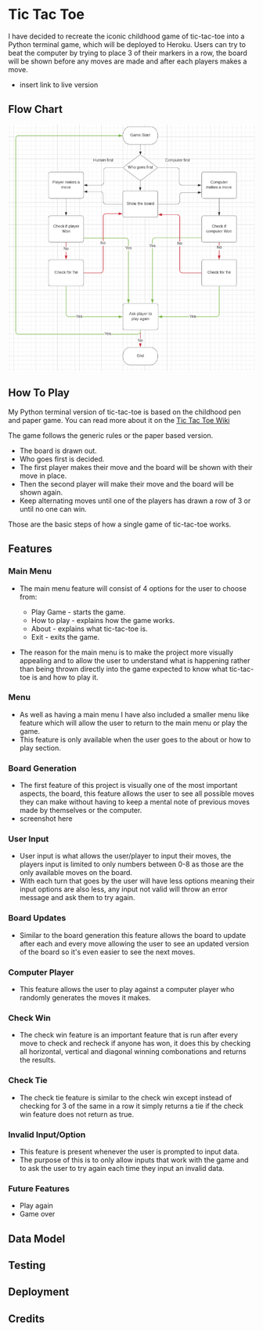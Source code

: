 # Tic Tac Toe
I have decided to recreate the iconic childhood game of tic-tac-toe into a Python terminal game, which will be deployed to Heroku.
Users can try to beat the computer by trying to place 3 of their markers in a row, the board will be shown before any moves are made and after each players makes a move.
* insert link to live version

## Flow Chart
![Flow Chart](documentation/ttt-flowchart.png)

## How To Play
My Python terminal version of tic-tac-toe is based on the childhood pen and paper game. You can read more about it on the [Tic Tac Toe Wiki](https://en.wikipedia.org/wiki/Tic-tac-toe)

The game follows the generic rules or the paper based version.
* The board is drawn out.
* Who goes first is decided.
* The first player makes their move and the board will be shown with their move in place.
* Then the second player will make their move and the board will be shown again.
* Keep alternating moves until one of the players has drawn a row of 3 or until no one can win.

Those are the basic steps of how a single game of tic-tac-toe works.

## Features

### Main Menu
* The main menu feature will consist of 4 options for the user to choose from: 
    * Play Game - starts the game.
    * How to play - explains how the game works.
    * About - explains what tic-tac-toe is.
    * Exit - exits the game.

* The reason for the main menu is to make the project more visually appealing and to allow the user to understand what is happening rather than being thrown directly into the game expected to know what tic-tac-toe is and how to play it.

### Menu
* As well as having a main menu I have also included a smaller menu like feature which will allow the user to return to the main menu or play the game.
* This feature is only available when the user goes to the about or how to play section.

### Board Generation
* The first feature of this project is visually one of the most important aspects, the board, this feature allows the user to see all possible moves they can make without having to keep a mental note of previous moves made by themselves or the computer.
* screenshot here

### User Input
* User input is what allows the user/player to input their moves, the players input is limited to only numbers between 0-8 as those are the only available moves on the board.
* With each turn that goes by the user will have less options meaning their input options are also less, any input not valid will throw an error message and ask them to try again.

### Board Updates
* Similar to the board generation this feature allows the board to update after each and every move allowing the user to see an updated version of the board so it's even easier to see the next moves.

### Computer Player
* This feature allows the user to play against a computer player who randomly generates the moves it makes.

### Check Win
* The check win feature is an important feature that is run after every move to check and recheck if anyone has won, it does this by checking all horizontal, vertical and diagonal winning combonations and returns the results.

### Check Tie
* The check tie feature is similar to the check win except instead of checking for 3 of the same in a row it simply returns a tie if the check win feature does not return as true.

### Invalid Input/Option
* This feature is present whenever the user is prompted to input data.
* The purpose of this is to only allow inputs that work with the game and to ask the user to try again each time they input an invalid data.

### Future Features
* Play again
* Game over

## Data Model

## Testing

## Deployment

## Credits